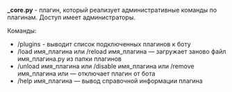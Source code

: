 **_core.py** - плагин, который реализует административные команды по плагинам. 
Доступ имеет администраторы.

Команды:

* /plugins - выводит список подключенных плагинов к боту
* /load имя_плагина или /reload имя_плагина — загружает заново файл имя_плагина.py из папки плагинов
* /unload имя_плагина или /disable имя_плагина или /remove имя_плагина или — отключает плагин от бота
* /help имя_плагина — вывод справочной информации плагина